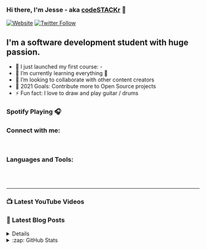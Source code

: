 ### Hi there, I'm Jesse - aka [codeSTACKr][website] 👋

[![Website](https://img.shields.io/website?label=codeSTACKr.com&style=for-the-badge&url=https%3A%2F%2Fcodestackr.com)](https://codestackr.com)
[![Twitter Follow](https://img.shields.io/twitter/follow/codeSTACKr?color=1DA1F2&logo=twitter&style=for-the-badge)](https://twitter.com/intent/follow?original_referer=https%3A%2F%2Fgithub.com%2FcodeSTACKr&screen_name=codeSTACKr)

## I'm a software development student with huge passion.

- 🔭 I just launched my first course: -
- 🌱 I’m currently learning everything 🤣
- 👯 I’m looking to collaborate with other content creators
- 🥅 2021 Goals: Contribute more to Open Source projects
- ⚡ Fun fact: I love to draw and play guitar / drums

### Spotify Playing 🎧



### Connect with me:


<br />

### Languages and Tools:



<br />
<br />

---

### 📺 Latest YouTube Videos






### 📕 Latest Blog Posts


<details>
  
  

</details>

<details>
  <summary>:zap: GitHub Stats</summary>

  

</details>

[website]: 
[course]: 
[twitter]: 
[youtube]: 
[instagram]: https://instagram.com/kocayemre3
[linkedin]: https://linkedin.com/in/ahmet-emre-koçay-96630b186/
[webdevplaylist]: 
[jsplaylist]: 
[cssplaylist]: 
[reactplaylist]: 

